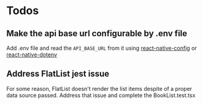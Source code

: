 # Todos

## Make the api base url configurable by .env file

Add .env file and read the `API_BASE_URL` from it using [react-native-config](https://www.npmjs.com/package/react-native-config) or [react-native-dotenv](https://www.npmjs.com/package/react-native-dotenv)

## Address FlatList jest issue
For some reason, FlatList doesn't render the list items despite of a proper data source passed.
Address that issue and complete the BookList.test.tsx
